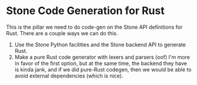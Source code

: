 # Stone Code Generation for Rust
This is the pillar we need to do code-gen on the Stone API definitions for Rust.  There are a couple ways we can do this.
1. Use the Stone Python facilities and the Stone backend API to generate Rust.
2. Make a pure Rust code generator with lexers and parsers (oof)
I'm more in favor of the first option, but at the same time, the backend they have is kinda jank, and if we did pure-Rust
codegen, then we would be able to avoid external dependencies (which is nice).
